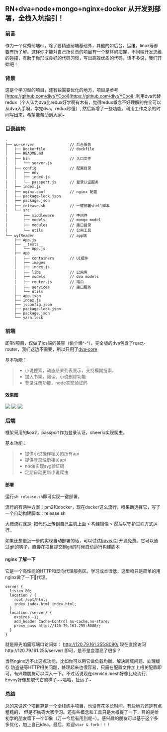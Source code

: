 ## RN+dva+node+mongo+nginx+docker 从开发到部署，全栈入坑指引！

### 前言

作为一个优秀前端er，除了要精通前端基础外，其他的如后台，运维，linux等都要有所了解。这样你才能对自己所负责的项目有一个整体的把握，不同端开发思维的碰撞，有助于你形成良好的代码习惯，写出高效优质的代码。话不多说，我们开始吧！

### 背景

这是个学习型的项目，还有些需要优化的地方，项目是参考 [https://github.com/dlyt/YCool](https://github.com/dlyt/YCool) ,利用dva代替redux（个人认为dva比redux好学啊有木有，觉得redux概念不好理解的完全可以从dva入手啊，学完dva，redux秒懂）, 然后新增了一些功能。利用工作之余的时间写出来，希望能帮助到大家~

### 目录结构
```
.
├── wu-server                // 后台服务
│   ├── Dockerfile           // dockfile
│   ├── README.md
│   ├── bin                  // 入口文件
│   │   └── server.js
│   ├── config               // 配置目录
│   │   ├── env
│   │   ├── index.js
│   │   └── passport.js      // 登录认证服务
│   ├── index.js
│   ├── nginx.conf           // nginx 配置
│   ├── package-lock.json
│   ├── package.json
│   ├── release.sh           // 一键部署shell脚本
│   └── src
│       ├── middleware       // 中间件
│       ├── models           // mongo model
│       ├── modules          // 接口目录
│       └── utils            // 公用工具
└── wyfReader                // app端    
    ├── App.js
    ├── __tests__
    │   └── App.js
    ├── app
    │   ├── containers       // UI组件
    │   ├── images
    │   ├── index.js
    │   ├── libs             // 公用库
    │   ├── models           // dva models
    │   ├── router.js        // 路由
    │   ├── services         // 接口服务
    │   └── utils
    ├── app.json
    ├── index.js
    ├── jsconfig.json
    ├── package-lock.json
    ├── package.json
    └── yarn.lock
```
### 前端 

即RN项目，仅做了ios端的兼容（偷个懒^-^）。完全版的dva包含了react-router，我们这边不需要，所以只用了[dva-core](https://github.com/dvajs/dva/tree/master/packages/dva-core)

基本功能：
>* 小说搜索，动态结果列表显示，支持模糊搜索。
>*  加入书架，阅读，小说删除功能
>* 登录注册功能，node实现验证码

#### 效果图
![](http://og1m0yoqf.bkt.clouddn.com/1.gif)
![](http://og1m0yoqf.bkt.clouddn.com/2.gif)
![](http://og1m0yoqf.bkt.clouddn.com/3.gif)

### 后端

框架采用的koa2，passport作为登录认证，cheerio实现爬虫。

基本功能：
>* 提供小说操作相关的所有api
>* 提供登录注册相关api
>* node实现svg验证码
>* 定期自动更新小说爬虫

#### 部署

运行`sh release.sh`即可实现一键部署。

流行的有两种方案：pm2和docker，现在docker这么流行，咱果断选择它，写了一个自动构建脚本：release.sh

大概流程就是: 把代码上传到自己主机上面 > 构建镜像 > 然后以守护进程方式运行。

如果还想更近一步的实现自动部署的话，可以试试[travis CI](https://www.travis-ci.org/) 开源免费。它可以通过git的钩子，直接在项目提交到git的时候自动运行构建脚本

#### nginx 了解一下


它是一个高性能的HTTP和反向代理服务区。学习成本很低，这里咱只是简单的用nginx做了一下代理。
```
server {
  listen 80;
  location / {
    root /opt/html;
    index index.html index.html;
  }
  location /server/ {
    expires -1;
    add_header Cache-Control no-cache,no-store;
    proxy_pass http://120.79.161.255:8080/;
  }
}
```
就是原先咱需写端口访问如： http://120.79.161.255:8080/ 现在直接访问http://120.79.161.255/server/ 即可，是不是变漂亮了很多？

当然nginx远不止这点功能，比如你可以用它做负载均衡、解决跨域问题、处理缓存 防盗链等HTTP相关问题，处理起来也很容易，只需在配置文件加上相关配置即可，有兴趣朋友可以深入一下。不过话说现在service mesh好像比较流行，Envoy好像想取代它的样子~~哈哈，扯远了~


### 总结

总的来说这个项目算是一个全栈练手项目，也没有花多长时间。有些地方还是有点粗糙的，
但是不妨碍大家学习。还有些概念和工具只是大概提了一下，目的是给初学的朋友留下一个印象（万一今后有用到呢~）。感兴趣的朋友可以基于这个多多优化，加上自己idea。最后，欢迎`star & fork！！！`



